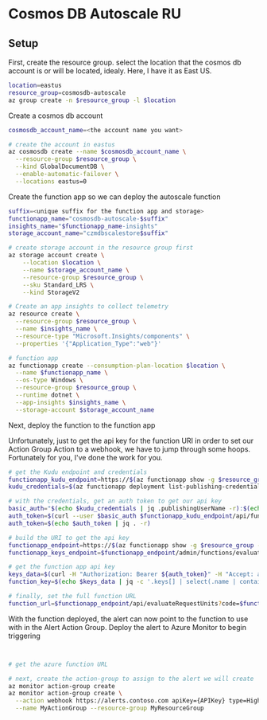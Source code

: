 # Cosmos DB Autoscale RU

## Setup

First, create the resource group. select the location that the cosmos db account is or will be located, idealy. Here, I have it as East US.

```bash
location=eastus 
resource_group=cosmosdb-autoscale
az group create -n $resource_group -l $location
```

Create a cosmos db account

```bash
cosmosdb_account_name=<the account name you want>

# create the account in eastus
az cosmosdb create --name $cosmosdb_account_name \
  --resource-group $resource_group \
  --kind GlobalDocumentDB \
  --enable-automatic-failover \
  --locations eastus=0 
```

Create the function app so we can deploy the autoscale function

```bash
suffix=<unique suffix for the function app and storage>
functionapp_name="cosmosdb-autoscale-$suffix"
insights_name="$functionapp_name-insights"
storage_account_name="czmdbscalestore$suffix"

# create storage account in the resource group first
az storage account create \
    --location $location \
    --name $storage_account_name \
    --resource-group $resource_group \
    --sku Standard_LRS \
    --kind StorageV2

# Create an app insights to collect telemetry
az resource create \
  --resource-group $resource_group \
  --name $insights_name \
  --resource-type "Microsoft.Insights/components" \
  --properties '{"Application_Type":"web"}'

# function app
az functionapp create --consumption-plan-location $location \
  --name $functionapp_name \
  --os-type Windows \
  --resource-group $resource_group \
  --runtime dotnet \
  --app-insights $insights_name \
  --storage-account $storage_account_name


```

Next, deploy the function to the function app

Unfortunately, just to get the api key for the function URI in order to set our Action Group Action to a webhook, we have to jump through some hoops. Fortunately for you, I've done the work for you.

```bash
# get the Kudu endpoint and credentials
functionapp_kudu_endpoint=https://$(az functionapp show -g $resource_group -n $functionapp_name -o tsv --query 'enabledHostNames[1]')
kudu_credentials=$(az functionapp deployment list-publishing-credentials -g $resource_group -n $functionapp_name -o json)

# with the credentials, get an auth token to get our api key
basic_auth="$(echo $kudu_credentials | jq .publishingUserName -r):$(echo $kudu_credentials | jq .publishingPassword -r)"
auth_token=$(curl --user $basic_auth $functionapp_kudu_endpoint/api/functions/admin/token -H 'Accept:application/json')
auth_token=$(echo $auth_token | jq . -r)

# build the URI to get the api key
functionapp_endpoint=https://$(az functionapp show -g $resource_group -n $functionapp_name -o tsv --query 'enabledHostNames[0]')
functionapp_keys_endpoint=$functionapp_endpoint/admin/functions/evaluateRequestUnits/keys

# get the function app api key
keys_data=$(curl -H "Authorization: Bearer ${auth_token}" -H "Accept: application/json" $functionapp_keys_endpoint)
function_key=$(echo $keys_data | jq -c '.keys[] | select(.name | contains("default")) | .value' -r)

# finally, set the full function URL
function_url=$functionapp_endpoint/api/evaluateRequestUnits?code=$function_key
```


With the function deployed, the alert can now point to the function to use with in the Alert Action Group. Deploy the alert to Azure Monitor to begin triggering


```bash

```

```bash

# get the azure function URL

# next, create the action-group to assign to the alert we will create
az monitor action-group create
az monitor action-group create \
  --action webhook https://alerts.contoso.com apiKey={APIKey} type=HighCPU \
  --name MyActionGroup --resource-group MyResourceGroup
```
